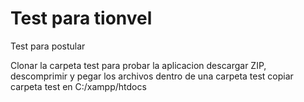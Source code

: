 # Test para tionvel
Test para postular

Clonar la carpeta test para probar la aplicacion
descargar ZIP, descomprimir y pegar los archivos dentro de una carpeta test
copiar carpeta test en C:/xampp/htdocs

